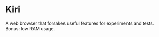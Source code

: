 # Kiri

A web browser that forsakes useful features for experiments and tests.
Bonus: low RAM usage.

